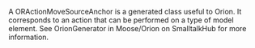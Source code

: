 A ORActionMoveSourceAnchor is a generated class useful to Orion. It corresponds to an action that can be performed on a type of model element. See OrionGenerator in Moose/Orion on SmalltalkHub for more information.